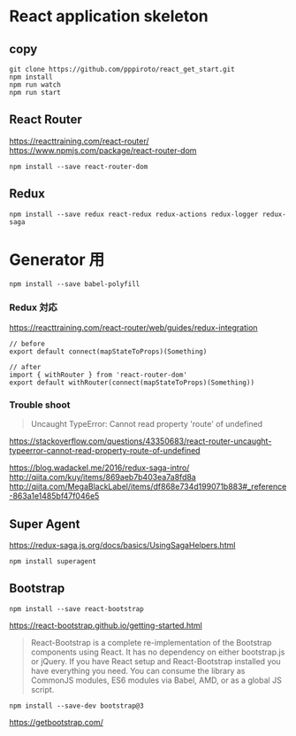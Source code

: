 # React application skeleton
## copy
```
git clone https://github.com/pppiroto/react_get_start.git
npm install
npm run watch
npm run start
```
## React Router
https://reacttraining.com/react-router/
https://www.npmjs.com/package/react-router-dom
```
npm install --save react-router-dom
```
## Redux
```
npm install --save redux react-redux redux-actions redux-logger redux-saga
```
# Generator 用
```
npm install --save babel-polyfill
```
### Redux 対応
https://reacttraining.com/react-router/web/guides/redux-integration
```
// before
export default connect(mapStateToProps)(Something)

// after
import { withRouter } from 'react-router-dom'
export default withRouter(connect(mapStateToProps)(Something))
```
### Trouble shoot
> Uncaught TypeError: Cannot read property 'route' of undefined

https://stackoverflow.com/questions/43350683/react-router-uncaught-typeerror-cannot-read-property-route-of-undefined

https://blog.wadackel.me/2016/redux-saga-intro/
http://qiita.com/kuy/items/869aeb7b403ea7a8fd8a
http://qiita.com/MegaBlackLabel/items/df868e734d199071b883#_reference-863a1e1485bf47f046e5

## Super Agent
https://redux-saga.js.org/docs/basics/UsingSagaHelpers.html
```
npm install superagent
```

## Bootstrap
```
npm install --save react-bootstrap
```
https://react-bootstrap.github.io/getting-started.html

> React-Bootstrap is a complete re-implementation of the Bootstrap components using React. It has no dependency on either bootstrap.js or jQuery. If you have React setup and React-Bootstrap installed you have everything you need.
> You can consume the library as CommonJS modules, ES6 modules via Babel, AMD, or as a global JS script.

```
npm install --save-dev bootstrap@3
```
https://getbootstrap.com/
